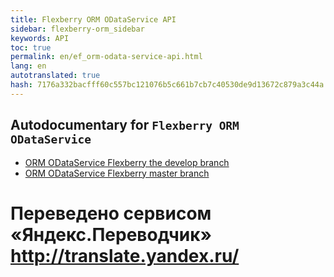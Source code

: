 ```yaml
--- 
title: Flexberry ORM ODataService API 
sidebar: flexberry-orm_sidebar 
keywords: API 
toc: true 
permalink: en/ef_orm-odata-service-api.html 
lang: en 
autotranslated: true 
hash: 7176a332bacfff60c557bc121076b5c661b7cb7c40530de9d13672c879a3c44a 
--- 
```


## Autodocumentary for `Flexberry ORM ODataService` 

* [ORM ODataService Flexberry the develop branch](https://flexberry.github.io/NewPlatform.Flexberry.ORM.ODataService/autodoc/develop/) 
* [ORM ODataService Flexberry master branch](https://flexberry.github.io/NewPlatform.Flexberry.ORM.ODataService/autodoc/master/) 



 # Переведено сервисом «Яндекс.Переводчик» http://translate.yandex.ru/